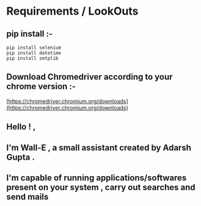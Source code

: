 # Requirements / LookOuts

## pip install :-
    pip install selenium
    pip install datetime
    pip install smtplib

## Download Chromedriver according to your chrome version :-
   [https://chromedriver.chromium.org/downloads](https://chromedriver.chromium.org/downloads)

## Hello ! ,
## I'm  Wall-E , a small assistant created by Adarsh Gupta .
## I'm capable of running applications/softwares present on your system , carry out searches and send mails
